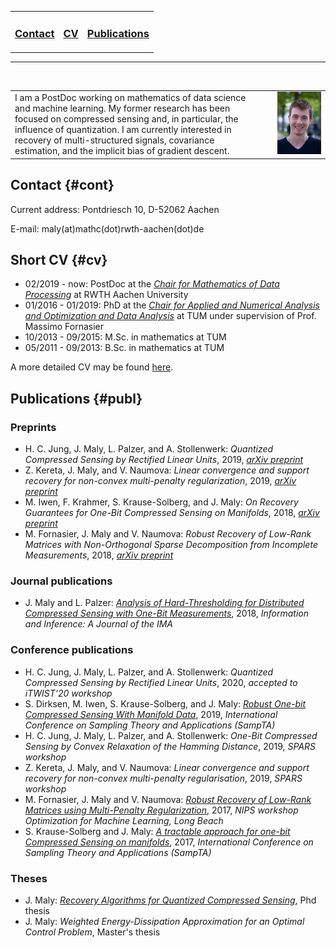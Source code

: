 <table>
  <tr>
    <td style="border:none">
      <a href="#cont"><h3>Contact</h3></a>
    </td>
    <td style="border:none">
      <a href="#cv"><h3>CV</h3></a>
    </td>
    <td style="border:none">
      <a href="#publ"><h3>Publications</h3></a>
    </td>
  </tr>
</table>

---

<br/>

<table>
  <tr>
    <td style="border:none;">
      I am a PostDoc working on mathematics of data science and machine learning. My former research has been focused on compressed sensing and, in particular, the influence of quantization. I am currently interested in recovery of multi-structured signals, covariance estimation, and the implicit bias of gradient descent.
    </td>
    <td style="float: right;width: 60%;border:none">
      <img src="Photo2_JohannesMaly.jpg">
    </td>
  </tr>
</table>


## Contact {#cont}

Current address: Pontdriesch 10, D-52062 Aachen

E-mail: maly(at)mathc(dot)rwth-aachen(dot)de

## Short CV {#cv}

- 02/2019 - now: PostDoc at the *[Chair for Mathematics of Data Processing](https://www.mathc.rwth-aachen.de/home/home)* at RWTH Aachen University
- 01/2016 - 01/2019: PhD at the *[Chair for Applied and Numerical Analysis and Optimization and Data Analysis](https://www-m15.ma.tum.de/Allgemeines/WebHome)* at TUM under supervision of Prof. Massimo Fornasier
- 10/2013 - 09/2015: M.Sc. in mathematics at TUM
- 05/2011 - 09/2013: B.Sc. in mathematics at TUM

A more detailed CV may be found [here](CV.pdf).

## Publications {#publ}

### Preprints

- H. C. Jung, J. Maly, L. Palzer, and A. Stollenwerk: *Quantized Compressed Sensing by Rectified Linear Units*, 2019, *[arXiv preprint](https://arxiv.org/abs/1911.07816)*
- Z. Kereta, J. Maly, and V. Naumova: *Linear convergence and support recovery for non-convex multi-penalty regularization*, 2019, *[arXiv preprint](https://arxiv.org/abs/1908.02503)*
- M. Iwen, F. Krahmer, S. Krause-Solberg, and J. Maly: *On Recovery Guarantees for One-Bit Compressed Sensing on Manifolds*, 2018, *[arXiv preprint](https://arxiv.org/abs/1807.06490)*
- M. Fornasier, J. Maly and V. Naumova: *Robust Recovery of Low-Rank Matrices with Non-Orthogonal Sparse Decomposition from Incomplete Measurements*, 2018, *[arXiv preprint](https://arxiv.org/abs/1801.06240)*

### Journal publications

- J. Maly and L. Palzer: *[Analysis of Hard-Thresholding for Distributed Compressed Sensing with One-Bit Measurements](https://academic.oup.com/imaiai/advance-article-abstract/doi/10.1093/imaiai/iaz004/5424056?redirectedFrom=PDF)*, 2018, *Information and Inference: A Journal of the IMA*

### Conference publications

- H. C. Jung, J. Maly, L. Palzer, and A. Stollenwerk: *Quantized Compressed Sensing by Rectified Linear Units*, 2020, *accepted to iTWIST'20 workshop*
- S. Dirksen, M. Iwen, S. Krause-Solberg, and J. Maly: *[Robust One-bit Compressed Sensing With Manifold Data](https://sampta2019.sciencesconf.org/267528/document)*, 2019, *International Conference on Sampling Theory and Applications (SampTA)*
- H. C. Jung, J. Maly, L. Palzer, and A. Stollenwerk: *One-Bit Compressed Sensing by Convex Relaxation of the Hamming Distance*, 2019, *SPARS workshop*
- Z. Kereta, J. Maly, and V. Naumova: *Linear convergence and support recovery for non-convex multi-penalty regularisation*, 2019, *SPARS workshop*
- M. Fornasier, J. Maly and V. Naumova: *[Robust Recovery of Low-Rank Matrices using Multi-Penalty Regularization](http://opt-ml.org/papers.html)*, 2017, *NIPS workshop Optimization for Machine Learning, Long Beach*
- S. Krause-Solberg and J. Maly: *[A tractable approach for one-bit Compressed Sensing on manifolds](https://ieeexplore.ieee.org/document/8024465)*, 2017, *International Conference on Sampling Theory and Applications (SampTA)*

### Theses

- J. Maly: *[Recovery Algorithms for Quantized Compressed Sensing](https://mediatum.ub.tum.de/1471689)*, Phd thesis
- J. Maly: *Weighted Energy-Dissipation Approximation for an Optimal Control Problem*, Master's thesis


<!--
<!-- You can use the [editor on GitHub](https://github.com/johannes-maly/johannes-maly.github.io/edit/master/README.md) to maintain and preview the content for your website in Markdown files. -->

<!-- Whenever you commit to this repository, GitHub Pages will run [Jekyll](https://jekyllrb.com/) to rebuild the pages in your site, from the content in your Markdown files. -->

<!-- ### Markdown-->

<!-- Markdown is a lightweight and easy-to-use syntax for styling your writing. It includes conventions for

<!-- ```markdown
<!-- Syntax highlighted code block

<!-- # Header 1
<!-- ## Header 2
<!-- ### Header 3

<!-- - Bulleted
<!-- - List

<!-- 1. Numbered
<!-- 2. List

<!-- **Bold** and _Italic_ and `Code` text

<!-- [Link](url) and ![Image](src)
<!-- ```

<!-- For more details see [GitHub Flavored Markdown](https://guides.github.com/features/mastering-markdown/).

<!-- ### Jekyll Themes

<!-- Your Pages site will use the layout and styles from the Jekyll theme you have selected in your [repository settings](https://github.com/johannes-maly/johannes-maly.github.io/settings). The name of this theme is saved in the Jekyll `_config.yml` configuration file.

<!-- ### Support or Contact

<!-- Having trouble with Pages? Check out our [documentation](https://help.github.com/categories/github-pages-basics/) or [contact support](https://github.com/contact) and we’ll help you sort it out.  
-->
